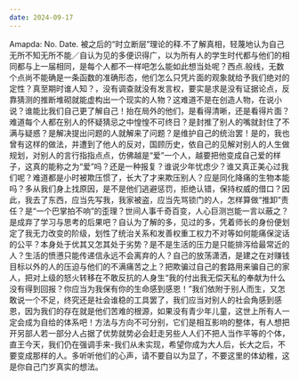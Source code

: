 ```yaml
---
date: 2024-09-17
---
```


Amapda:
No.
Date.
被之后的“时立断层”理论的释.不了解真相，轻蔑地认为自己无所不知无所不能／自认为见的多便识得广，以为所有人的学生时代都与他们的相同都与上一届相同，是每个人都不一样吧怎么能如此想当处呢？西点.般线，无数个点尚不能确是一条函数的准确形态，他们怎么只凭片面的观象就给予我们绝对的定性？真至期时谁人知？，没有调查就没有发言权，要实是求是没有证据论点，反靠猜测的推断堆砌就能虚构出一个现实的人物？这难道不是在创造人物，在说小说？谁能比我们自己更了解自己！抬在局外的他们，是看得清晰，还是看得片面？难道每个人都在别人的怀疑猜忌之中惶惶不可终日？是封推了别人的嘴就封住了不满与疑惑？是解决提出问题的人就解来了问题？是维护自己的统治罢！是的，我也曾有这样的做法，并遭到了他人的反对，国顾历史，依自己的见解对别人的人生做规划，对别人的言行指指点点，仿佛越是“爱”一个人，越要把他变成自己爱的样子，这真的能称之为“爱”吗？还是一种报复？谁说少年忧虑少？谁又真正美心过我们呢？难道都是小时被欺压惯了，长大了才来欺压别人？应是同化降痛的生物本能吗？多从我们身上找原因，是不是他们逃避惩罚，拒绝认错，保持权威的借口？因此，我去了东西，应当先写我，我家被盗，应当先骂锁门的人，怎样算做“推卸”责任？是“一个巴掌拍不响”的歪理？世间人事千奇百变，人心巨测岂能一言以蔽之？是成弃了学习与思考的后果吧？自认为了解的多，见过的多，凭着师长的身份便划定了我无力改变的阶级，划性了统治关系和发善权重工权力不对等如何能痛保淀话的公平？本身处于优其又怎其处于劣势？是不是生活的压力是只能排泻给最常近的人？生活的愤懑只能传递信永远不会离弃的人？自己的放荡潇洒，是建之在对赚钱目标以外的人的压迫与他们的不满痛苦之上？把欺骗过自己的套路用来骗自己的家人，把对上级的怒火转移在不敢反抗的人身生“我的付出我无偿天私的奉献为什么没有得到回报？你应当为我保有你的生命感到感恩！”我们依附于别人而生，又怎敢说一个不足，终究还是社会谁稳的工具罢了，我们应当对别人的社会角感到感恩，因为我们的存在就是他们苦难的根源，如果没有青少年儿童，这世上所有人一定会成为自给的体系吧！方法与方向不可分别，它们是相互影响的整体，有人想把开另部人若一部分人占据了优势就势必会赶走另些人人们不把人当作平等的个体，直王今天，我们仍在强调手来-我们从未实现，希望你成为大人后，长大之后，不要变成那样的人。多听听他们的心声，请不要自以为显了，不要这里的体幼稚，这是你自己门岁真实的想法。
